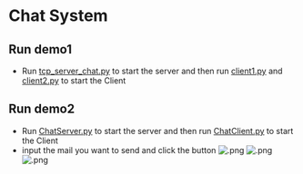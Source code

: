 # Chat System

## Run demo1

+ Run [tcp_server_chat.py](/demo1/tcp_server_chat.py) to start the server and then run [client1.py](/demo1/client1.py) and  [client2.py](/demo1/client2.py) to start the Client <br>

## Run demo2
+ Run [ChatServer.py](./demo2/ChatServer.py) to start the server and then run [ChatClient.py](./demo2/ChatClient.py) to start the Client <br>
+ input the mail you want to send and click the button
![.png](/picture/捕获.PNG)
![.png](/picture/捕获2.PNG)
![.png](/picture/捕获1.PNG)